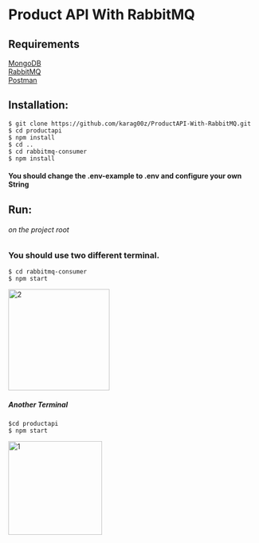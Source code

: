# Product API With RabbitMQ


## Requirements

[MongoDB](https://www.mongodb.com) <br />
[RabbitMQ](https://www.rabbitmq.com) <br />
[Postman](https://www.postman.com)



## Installation:
```
$ git clone https://github.com/karag00z/ProductAPI-With-RabbitMQ.git
$ cd productapi 
$ npm install
$ cd .. 
$ cd rabbitmq-consumer
$ npm install
```


#### You should change the .env-example to .env and configure your own String

## Run:
###### on the project root
### You should use two different terminal.

```
$ cd rabbitmq-consumer
$ npm start 
```
<img width="203" alt="2" src="https://user-images.githubusercontent.com/68037093/198083238-2f0f1be5-352d-4eaa-a37a-7d6aca237f1f.png">

##### Another Terminal
```
$cd productapi
$ npm start
```
<img width="188" alt="1" src="https://user-images.githubusercontent.com/68037093/198083024-edc7846b-4f97-4f97-af4d-dfdd82a1c573.png">
